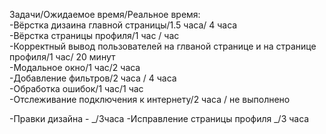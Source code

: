 Задачи/Ожидаемое время/Реальное время:     															                                       
-Вёрстка дизаина главной страницы/1.5 часа/ 4 часа 													
-Вёрстка страницы профиля/1 час / час 												
-Корректный вывод пользователей на глваной странице и на странице профиля/1 час/ 20 минут 									
-Модальное окно/1 час/2 часа											
-Добавление фильтров/2 часа / 4 часа 											
-Обработка ошибок/1 час/1 час 											
-Отслеживание подключения к интернету/2 часа / не выполнено								
												

-Правки дизайна - _/3часа
-Исправление страницы профиля _/3 часа
